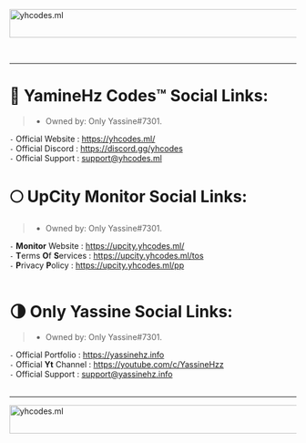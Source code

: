 <p><a href="https://yhcodes.ml/">
<img src="https://media.discordapp.net/attachments/975350207799775272/984532326459535411/bann.png" alt="yhcodes.ml" width="800" height="50">
</a></p><br><hr>

# 🌙 YamineHz Codes™ Social Links:
> - Owned by: Only Yassine#7301.<br>

`-` Official Website     : https://yhcodes.ml/ <br>
`-` Official Discord     : https://discord.gg/yhcodes <br>
`-` Official Support     : support@yhcodes.ml <br>

# 🌕 UpCity Monitor Social Links:
> - Owned by: Only Yassine#7301.<br>

`-` **Monitor** Website              : https://upcity.yhcodes.ml/ <br>
`-` **T**erms **O**f **S**ervices    : https://upcity.yhcodes.ml/tos <br>
`-` **P**rivacy **P**olicy           : https://upcity.yhcodes.ml/pp <br>
<br>

# 🌗 Only Yassine Social Links:
> - Owned by: Only Yassine#7301.<br>

`-` Official Portfolio       : https://yassinehz.info <br>
`-` Official **Yt** Channel  : https://youtube.com/c/YassineHzz <br>
`-` Official Support         : support@yassinehz.info <br><br><hr>
<p><a href="https://yhcodes.ml/">
<img src="https://media.discordapp.net/attachments/975350207799775272/984532326459535411/bann.png" alt="yhcodes.ml" width="800" height="50">
</a></p><br>



